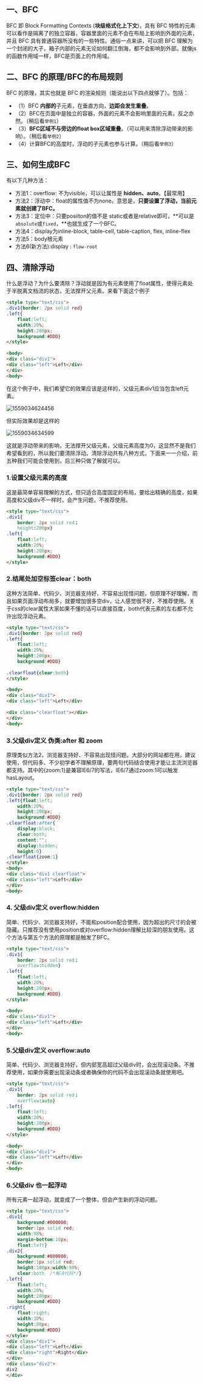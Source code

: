 ## 一、BFC

BFC 即 Block Formatting Contexts (**块级格式化上下文**)，具有 BFC 特性的元素可以看作是隔离了的独立容器，容器里面的元素不会在布局上影响到外面的元素，并且 BFC 具有普通容器所没有的一些特性。通俗一点来讲，可以把 BFC 理解为一个封闭的大子，箱子内部的元素无论如何翻江倒海，都不会影响到外部。就像js的函数作用域一样，BFC是页面上的作用域。

## 二、BFC 的原理/BFC的布局规则

BFC 的原理，其实也就是 BFC 的渲染规则（能说出以下四点就够了）。包括：

- （1）BFC **内部的**子元素，在垂直方向，**边距会发生重叠**。
- （2）BFC在页面中是独立的容器，外面的元素不会影响里面的元素，反之亦然。（稍后看`举例1`）
- （3）**BFC区域不与旁边的float box区域重叠**。（可以用来清除浮动带来的影响）。（稍后看`举例2`）
- （4）计算BFC的高度时，浮动的子元素也参与计算。（稍后看`举例3`）

## 三、如何生成BFC

有以下几种方法：

- 方法1：overflow: 不为visible，可以让属性是 **hidden、auto**。【最常用】
- 方法2：浮动中：float的属性值不为none。意思是，**只要设置了浮动，当前元素就创建了BFC。**
- 方法3：定位中：只要posiiton的值不是 static或者是relative即可，**可以是`absolute`或`fixed`，**也就生成了一个BFC。
- 方法4：display为inline-block, table-cell, table-caption, flex, inline-flex
- 方法5：body根元素
- 方法6(新方法):display : `flow-root` 

## 四、清除浮动

什么是浮动？为什么要清除？浮动就是因为有元素使用了float属性，使得元素处于半脱离文档流的状态，无法撑开父元素。来看下面这个例子

```html
<style type="text/css">
.div1{border: 2px solid red}
.left{
    float:left;
    width:20%;
    height:200px;
    background:#DDD}
</style>
 
<body>
<div class="div1">
<div class="left">Left</div>
</div>
<body>	
```

在这个例子中，我们希望它的效果应该是这样的，父级元素div1应当包含left元素。

![1559034624456](../../.vuepress/public/1559034624456.png)

但实际效果却是这样的

![1559034634599](../../.vuepress/public/1559034634599.png)

这就是浮动带来的影响，无法撑开父级元素，父级元素高度为0，这显然不是我们希望看到的，所以我们要清除浮动。清除浮动共有八种方式，下面来一一介绍，前五种我们可能会使用到，后三种只做了解就可以。

### **1.设置父级元素的高度**

这是最简单容易理解的方式，但只适合高度固定的布局，要给出精确的高度，如果高度和父级div不一样时，会产生问题，不推荐使用。

```html
<style type="text/css">
.div1{
    border: 2px solid red；
    height:200px}
.left{
    float:left;
    width:20%;
    height:200px;
    background:#DDD}
</style>
```

### 2.结尾处加空标签clear：both

这种方法简单、代码少、浏览器支持好、不容易出现怪问题，但原理不好理解，而且如果页面浮动布局多，就要增加很多空div，让人感觉很不好，不推荐使用。关于css的clear属性大家如果不懂的话可以直接百度，both代表元素的左右都不允许出现浮动元素。

```html
<style type="text/css">
.div1{border: 2px solid red}
.left{
    float:left;
    width:20%;
    height:200px;
    background:#DDD}
 
.clearfloat{clear:both}
</style>
 
<body>
<div class="div1">
<div class="left">Left</div>
 
<div class="clearfloat"></div>
</div>
<body>
```

### 3.父级div定义 伪类:after 和 zoom

原理类似方法2，浏览器支持好、不容易出现怪问题，大部分的网站都在用，建议使用，但代码多、不少初学者不理解原理，要两句代码结合使用才能让主流浏览器都支持。其中的{zoom:1}是兼容IE6/7的写法，IE6/7通过zoom:1可以触发hasLayout。

```html
<style type="text/css">
.div1{border: 2px solid red}
.left{float:left;
    width:20%;
    height:200px;
    background:#DDD}
.clearfloat:after{
    display:block;
    clear:both;
    content:"";
    display:hidden;
    height:0}
.clearfloat{zoom:1}
</style>
<body>
<div class="div1 clearfloat">
<div class="left">Left</div>
</div>
<body>
```

### **4. 父级div定义 overflow:hidden**

简单、代码少、浏览器支持好，不能和position配合使用，因为超出的尺寸的会被隐藏。只推荐没有使用position或对overflow:hidden理解比较深的朋友使用。这个方法与第五个方法的原理都是触发了BFC。

```html
<style type="text/css">
.div1{
    border: 2px solid red；
    overflow:hidden}
.left{
    float:left;
    width:20%;
    height:200px;
    background:#DDD}
</style>
 
<body>
<div class="div1">
<div class="left">Left</div>
</div>
<body>
```

### **5.父级div定义 overflow:auto**

简单、代码少、浏览器支持好，但内部宽高超过父级div时，会出现滚动条。不推荐使用，如果你需要出现滚动条或者确保你的代码不会出现滚动条就使用吧。

```html
<style type="text/css">
.div1{
    border: 2px solid red；
    overflow:auto}
.left{
    float:left;
    width:20%;
    height:200px;
    background:#DDD}
</style>
 
<body>
<div class="div1">
<div class="left">Left</div>
</div>
<body>
```

### **6.父级div 也一起浮动**

所有元素一起浮动，就变成了一个整体，但会产生新的浮动问题。

```html
<style type="text/css">
.div1{
    background:#000080;
    border:1px solid red;
    width:98%;
    margin-bottom:10px;
    float:left}
.div2{
    background:#800080;
    border:1px solid red;
    height:100px;width:98%;
    clear:both  /*解决代码*/}
.left{
    float:left;
    width:20%;
    height:200px;
    background:#DDD}
.right{
    float:right;
    width:30%;
    height:80px;
    background:#DDD}
</style>
<div class="div1">
<div class="left">Left</div>
<div class="right">Right</div>
</div>
<div class="div2">
div2
</div>
```

